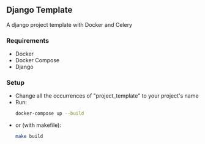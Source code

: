 ## Django Template

A django project template with Docker and Celery

### Requirements
- Docker
- Docker Compose
- Django
### Setup
- Change all the occurrences of "project_template" to your project's name
- Run:
    ```bash
    docker-compose up --build
    ```
- or (with makefile):
    ```bash
    make build
    ```

